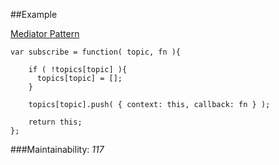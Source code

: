 ##Example

[Mediator Pattern][1]

[1]: http://addyosmani.com/resources/essentialjsdesignpatterns/book/#mediatorpatternjavascript


    var subscribe = function( topic, fn ){

        if ( !topics[topic] ){ 
          topics[topic] = [];
        }

        topics[topic].push( { context: this, callback: fn } );

        return this;
    };

###Maintainability: _117_


